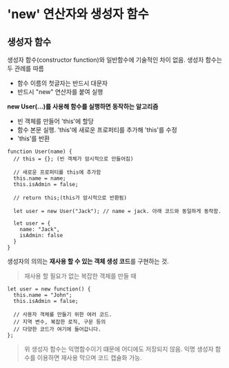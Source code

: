 # 'new' 연산자와 생성자 함수

## 생성자 함수
생성자 함수(constructor function)와 일반함수에 기술적인 차이 없음. 생성자 함수는 두 관례를 따름 
- 함수 이름의 첫글자는 반드시 대문자
- 반드시 "new" 연산자를 붙여 실행

**new User(...)를 사용해 함수를 실행하면 동작하는 알고리즘**
- 빈 객체를 만들어 'this'에 할당
- 함수 본문 실행. 'this'에 새로운 프로퍼티를 추가해 'this'를 수정
- 'this'를 반환
```
function User(name) {
  // this = {}; (빈 객체가 암시적으로 만들어짐)
  
  // 새로운 프로퍼티를 this에 추가함 
  this.name = name;
  this.isAdmin = false;
  
  // return this;(this가 암시적으로 반환됨)
  
  let user = new User("Jack"); // name = jack. 아래 코드와 동일하게 동작함.
  
  let user = {
    name: "Jack",
    isAdmin: false
  }
}
```
생성자의 의의는 **재사용 할 수 있는 객체 생성 코드**를 구현하는 것.

> 재사용 할 필요가 없는 복잡한 객체를 만들 때
```
let user = new function() {
  this.name = "John";
  this.isAdmin = false;

  // 사용자 객체를 만들기 위한 여러 코드.
  // 지역 변수, 복잡한 로직, 구문 등의
  // 다양한 코드가 여기에 들어갑니다.
};
```
> 위 생성자 함수는 익명함수이기 떄문에 어디에도 저장되지 않음. 익명 생성자 함수를 이용하면 재사용 막으며 코드 캡슐화 가능.



